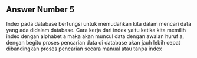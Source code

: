 ## Answer Number 5

Index pada database berfungsi untuk memudahkan kita dalam mencari data yang ada didalam database. Cara kerja dari index yaitu ketika kita memilih index dengan alphabet a maka akan muncul data dengan awalan huruf a, dengan begitu proses pencarian data di database akan jauh lebih cepat dibandingkan proses pencarian secara manual atau tanpa index
